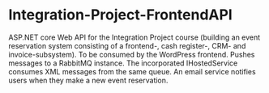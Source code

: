 # Integration-Project-FrontendAPI
ASP.NET core Web API for the Integration Project course (building an event reservation system consisting of a frontend-, cash register-, CRM- and invoice-subsystem). To be consumed by the WordPress frontend. Pushes messages to a RabbitMQ instance. The incorporated IHostedService consumes XML messages from the same queue. An email service notifies users when they make a new event reservation.
